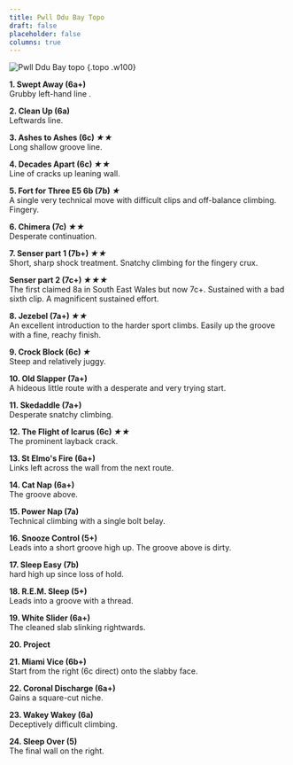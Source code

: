 ```yaml
---
title: Pwll Ddu Bay Topo
draft: false
placeholder: false
columns: true
---
```



![Pwll Ddu Bay topo](/img/south-wales/the-gower/Pwlldu.jpg)
{.topo .w100}

**1. Swept Away (6a+)**  
Grubby left-hand line .

**2. Clean Up (6a)**  
Leftwards line.

**3. **Ashes to Ashes (6c) *★★*****  
Long shallow groove line.

**4. Decades Apart (6c) *★★***  
Line of cracks up leaning wall.

**5. Fort for Three E5 6b (7b) *★***  
A single very technical move with difficult clips and off-balance climbing. Fingery.

**6. Chimera (7c) *★★***  
Desperate continuation.

**7. Senser part 1 (7b+) *★★***  
Short, sharp shock treatment. Snatchy climbing for the fingery crux. 

**Senser part 2 (7c+) *★★★***  
The first claimed 8a in South East Wales but now 7c+. Sustained with a bad sixth clip. A magnificent sustained effort.

**8. Jezebel (7a+) *★★***  
An excellent introduction to the harder sport climbs. Easily up the groove with a fine, reachy finish.

**9. Crock Block (6c) *★***  
Steep and relatively juggy.

**10. Old Slapper (7a+)**  
A hideous little route with a desperate and very trying start.

**11. Skedaddle (7a+)**  
Desperate snatchy climbing.

**12. The Flight of Icarus (6c) *★★***  
The prominent layback crack.

**13. St Elmo's Fire (6a+)**  
Links left across the wall from the next route.

**14. Cat Nap (6a+)**  
The groove above.

**15. Power Nap (7a)**  
Technical climbing with a single bolt belay.

**16. Snooze Control (5+)**  
Leads into a short groove high up. The groove above is dirty.

**17. Sleep Easy (7b)**  
hard high up since loss of hold.

**18. R.E.M. Sleep (5+)**  
Leads into a groove with a thread.

**19. White Slider (6a+)**  
The cleaned slab slinking rightwards.

**20. Project**

**21. Miami Vice (6b+)**  
Start from the right (6c direct) onto the slabby face.

**22. Coronal Discharge (6a+)**  
Gains a square-cut niche.

**23. Wakey Wakey (6a)**  
Deceptively difficult climbing.

**24. Sleep Over (5)**  
The final wall on the right.
